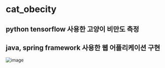 # cat_obecity

## python tensorflow 사용한 고양이 비만도 측정

## java, spring framework 사용한 웹 어플리케이션 구현
![image](https://user-images.githubusercontent.com/102849917/166100634-fa6c4a6e-9d0d-4d32-bc63-035c11fcb97a.png)

